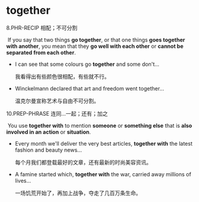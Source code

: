 # together

8.PHR-RECIP 相配；不可分割

​	If you say that two things **go together**, or that one things **goes together with another**, you mean that they **go well with each other** or **cannot be separated from each other**.

- I can see that some colours go **together** and some don't...

  我看得出有些颜色很相配，有些就不行。

- Winckelmann declared that art and freedom went together...

  温克尔曼宣称艺术与自由不可分割。

10.PREP-PHRASE 连同...一起；还有；加之

​	You use **together with** to mention **someone** or **something else** that is **also involved in an action** or **situation**.

- Every month we'll deliver the very best articles, **together with** the latest fashion and beauty news...

  每个月我们都登载最好的文章，还有最新的时尚美容资讯。

- A famine started which, **together with** the war, carried away millions of lives...

  一场饥荒开始了，再加上战争，夺走了几百万条生命。

